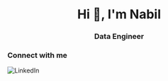 <h1 align="center">Hi 👋, I'm Nabil </h1>
<h3 align="center">Data Engineer </h3>

### Connect with me
[<img align="left" alt="LinkedIn" src="https://img.shields.io/badge/linkedin-%230077B5.svg?&style=for-the-badge&logo=linkedin&logoColor=white" />][linkedin]
<br />


[linkedin]: https://www.linkedin.com/in/nabilameziane92/

